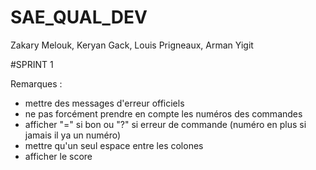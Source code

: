 # SAE_QUAL_DEV
Zakary Melouk, Keryan Gack, Louis Prigneaux, Arman Yigit


#SPRINT 1

Remarques : 
- mettre des messages d'erreur officiels
- ne pas forcément prendre en compte les numéros des commandes
- afficher "=" si bon ou "?" si erreur de commande (numéro en plus si jamais il ya un numéro)
- mettre qu'un seul espace entre les colones
- afficher le score

